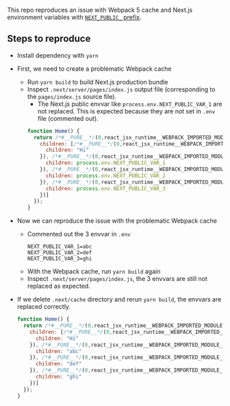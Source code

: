 This repo reproduces an issue with Webpack 5 cache and Next.js environment variables
with [`NEXT_PUBLIC_` prefix](https://nextjs.org/docs/basic-features/environment-variables#exposing-environment-variables-to-the-browser).


## Steps to reproduce

- Install dependency with `yarn`
- First, we need to create a problematic Webpack cache
  + Run `yarn build` to build Next.js production bundle
  + Inspect `.next/server/pages/index.js` output file (corresponding to the `pages/index.js` source
file).
    - The Next.js public envvar like `process.env.NEXT_PUBLIC_VAR_1` are not replaced. This is
    expected because they are not set in `.env` file (commented out).
    ```js
    function Home() {
      return /*#__PURE__*/(0,react_jsx_runtime__WEBPACK_IMPORTED_MODULE_0__.jsxs)(react_jsx_runtime__WEBPACK_IMPORTED_MODULE_0__.Fragment, {
        children: [/*#__PURE__*/(0,react_jsx_runtime__WEBPACK_IMPORTED_MODULE_0__.jsx)("div", {
          children: "Hi"
        }), /*#__PURE__*/(0,react_jsx_runtime__WEBPACK_IMPORTED_MODULE_0__.jsx)("p", {
          children: process.env.NEXT_PUBLIC_VAR_1
        }), /*#__PURE__*/(0,react_jsx_runtime__WEBPACK_IMPORTED_MODULE_0__.jsx)("p", {
          children: process.env.NEXT_PUBLIC_VAR_2
        }), /*#__PURE__*/(0,react_jsx_runtime__WEBPACK_IMPORTED_MODULE_0__.jsx)("p", {
          children: process.env.NEXT_PUBLIC_VAR_3
        })]
      });
    }
    ```
- Now we can reproduce the issue with the problematic Webpack cache
  + Commented out the 3 envvar in `.env`
    ```shell
    NEXT_PUBLIC_VAR_1=abc
    NEXT_PUBLIC_VAR_2=def
    NEXT_PUBLIC_VAR_3=ghi
    ```
  + With the Webpack cache, run `yarn build` again
  + Inspect `.next/server/pages/index.js`, the 3 envvars are still not replaced as expected.

- If we delete `.next/cache` directory and rerun `yarn build`, the envvars are replaced correctly.
    ```js
    function Home() {
      return /*#__PURE__*/(0,react_jsx_runtime__WEBPACK_IMPORTED_MODULE_0__.jsxs)(react_jsx_runtime__WEBPACK_IMPORTED_MODULE_0__.Fragment, {
        children: [/*#__PURE__*/(0,react_jsx_runtime__WEBPACK_IMPORTED_MODULE_0__.jsx)("div", {
          children: "Hi"
        }), /*#__PURE__*/(0,react_jsx_runtime__WEBPACK_IMPORTED_MODULE_0__.jsx)("p", {
          children: "abc"
        }), /*#__PURE__*/(0,react_jsx_runtime__WEBPACK_IMPORTED_MODULE_0__.jsx)("p", {
          children: "def"
        }), /*#__PURE__*/(0,react_jsx_runtime__WEBPACK_IMPORTED_MODULE_0__.jsx)("p", {
          children: "ghi"
        })]
      });
    }
    ```

